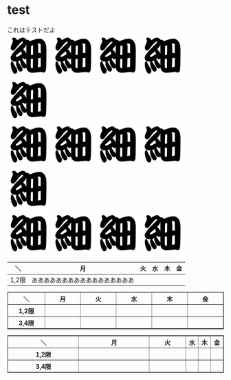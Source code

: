 # test
これはテストだよ<br>
<a href="https://github.com/smartnova/19-allhands/projects/9"><img src="ほそ.png" width="100"></a>
<a href="https://github.com/smartnova/19-allhands/projects/9"><img src="ほそ.png" width="100"></a>
<a href="https://github.com/smartnova/19-allhands/projects/9"><img src="ほそ.png" width="100"></a>
<a href="https://github.com/smartnova/19-allhands/projects/9"><img src="ほそ.png" width="100"></a>
<a href="https://github.com/smartnova/19-allhands/projects/9"><img src="ほそ.png" width="100"></a><br>
<a href="https://github.com/smartnova/19-allhands/projects/9"><img src="ほそ.png" width="100"></a>
<a href="https://github.com/smartnova/19-allhands/projects/9"><img src="ほそ.png" width="100"></a>
<a href="https://github.com/smartnova/19-allhands/projects/9"><img src="ほそ.png" width="100"></a>
<a href="https://github.com/smartnova/19-allhands/projects/9"><img src="ほそ.png" width="100"></a>
<a href="https://github.com/smartnova/19-allhands/projects/9"><img src="ほそ.png" width="100"></a><br>
<a href="https://github.com/smartnova/19-allhands/projects/9"><img src="ほそ.png" width="100"></a>
<a href="https://github.com/smartnova/19-allhands/projects/9"><img src="ほそ.png" width="100"></a>
<a href="https://github.com/smartnova/19-allhands/projects/9"><img src="ほそ.png" width="100"></a>
<a href="https://github.com/smartnova/19-allhands/projects/9"><img src="ほそ.png" width="100"></a>

|＼|月|火|水|木|金|
|---|---|---|---|---|---|
|1,2限|あああああああああああああああああ|||||

<table border="1">
  <thead>
  <tr>
    <th width="100px">＼</th>
    <th width="100px">月</th>
    <th width="100px">火</th>
    <th width="100px">水</th>
    <th width="100px">木</th>
    <th width="100px">金</th>
  </tr>
  </thead>
  <tbody>
  <tr>
    <th width="100px">1,2限</th>
    <th width="100px"></th>
    <th width="100px"></th>
    <th width="100px"></th>
    <th width="100px"></th>
    <th width="100px"></th>
  </tr>  
  <tr>
    <th width="100px">3,4限</th>
    <th width="100px"></th>
    <th width="100px"></th>
    <th width="100px"></th>
    <th width="100px"></th>
    <th width="100px"></th>
  </tr> 
  </tbody>
</table>

<table border="1">
  <thead>
  <tr>
    <th width="40%">＼</th>
    <th width="40%">月</th>
    <th width="40%">火</th>
    <th width="40%">水</th>
    <th width="40%">木</th>
    <th width="40%">金</th>
  </tr>
  </thead>
  <tbody>
  <tr>
    <th width="40%">1,2限</th>
    <th width="40%"></th>
    <th width="40%"></th>
    <th width="40%"></th>
    <th width="40%"></th>
    <th width="40%"></th>
  </tr>  
  <tr>
    <th width="40%">3,4限</th>
    <th width="40%"></th>
    <th width="40%"></th>
    <th width="40%"></th>
    <th width="40%"></th>
    <th width="40%"></th>
  </tr> 
  </tbody>
</table>
